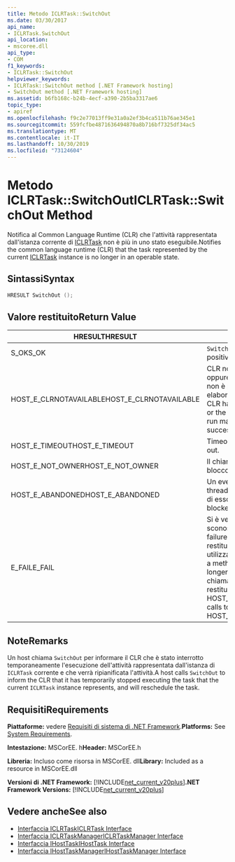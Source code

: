 ```yaml
---
title: Metodo ICLRTask::SwitchOut
ms.date: 03/30/2017
api_name:
- ICLRTask.SwitchOut
api_location:
- mscoree.dll
api_type:
- COM
f1_keywords:
- ICLRTask::SwitchOut
helpviewer_keywords:
- ICLRTask::SwitchOut method [.NET Framework hosting]
- SwitchOut method [.NET Framework hosting]
ms.assetid: b6fb168c-b24b-4ecf-a390-2b5ba3317ae6
topic_type:
- apiref
ms.openlocfilehash: f9c2e77013ff9e31a0a2ef3b4ca511b76ae345e1
ms.sourcegitcommit: 559fcfbe4871636494870a8b716bf7325df34ac5
ms.translationtype: MT
ms.contentlocale: it-IT
ms.lasthandoff: 10/30/2019
ms.locfileid: "73124604"
---
```

# <a name="iclrtaskswitchout-method"></a><span data-ttu-id="22c4c-102">Metodo ICLRTask::SwitchOut</span><span class="sxs-lookup"><span data-stu-id="22c4c-102">ICLRTask::SwitchOut Method</span></span>
<span data-ttu-id="22c4c-103">Notifica al Common Language Runtime (CLR) che l'attività rappresentata dall'istanza corrente di [ICLRTask](../../../../docs/framework/unmanaged-api/hosting/iclrtask-interface.md) non è più in uno stato eseguibile.</span><span class="sxs-lookup"><span data-stu-id="22c4c-103">Notifies the common language runtime (CLR) that the task represented by the current [ICLRTask](../../../../docs/framework/unmanaged-api/hosting/iclrtask-interface.md) instance is no longer in an operable state.</span></span>  
  
## <a name="syntax"></a><span data-ttu-id="22c4c-104">Sintassi</span><span class="sxs-lookup"><span data-stu-id="22c4c-104">Syntax</span></span>  
  
```cpp  
HRESULT SwitchOut ();  
```  
  
## <a name="return-value"></a><span data-ttu-id="22c4c-105">Valore restituito</span><span class="sxs-lookup"><span data-stu-id="22c4c-105">Return Value</span></span>  
  
|<span data-ttu-id="22c4c-106">HRESULT</span><span class="sxs-lookup"><span data-stu-id="22c4c-106">HRESULT</span></span>|<span data-ttu-id="22c4c-107">Descrizione</span><span class="sxs-lookup"><span data-stu-id="22c4c-107">Description</span></span>|  
|-------------|-----------------|  
|<span data-ttu-id="22c4c-108">S_OK</span><span class="sxs-lookup"><span data-stu-id="22c4c-108">S_OK</span></span>|<span data-ttu-id="22c4c-109">`SwitchOut` ha restituito un esito positivo.</span><span class="sxs-lookup"><span data-stu-id="22c4c-109">`SwitchOut` returned successfully.</span></span>|  
|<span data-ttu-id="22c4c-110">HOST_E_CLRNOTAVAILABLE</span><span class="sxs-lookup"><span data-stu-id="22c4c-110">HOST_E_CLRNOTAVAILABLE</span></span>|<span data-ttu-id="22c4c-111">CLR non è stato caricato in un processo oppure CLR si trova in uno stato in cui non è possibile eseguire codice gestito o elaborare la chiamata correttamente.</span><span class="sxs-lookup"><span data-stu-id="22c4c-111">The CLR has not been loaded into a process, or the CLR is in a state in which it cannot run managed code or process the call successfully.</span></span>|  
|<span data-ttu-id="22c4c-112">HOST_E_TIMEOUT</span><span class="sxs-lookup"><span data-stu-id="22c4c-112">HOST_E_TIMEOUT</span></span>|<span data-ttu-id="22c4c-113">Timeout della chiamata.</span><span class="sxs-lookup"><span data-stu-id="22c4c-113">The call timed out.</span></span>|  
|<span data-ttu-id="22c4c-114">HOST_E_NOT_OWNER</span><span class="sxs-lookup"><span data-stu-id="22c4c-114">HOST_E_NOT_OWNER</span></span>|<span data-ttu-id="22c4c-115">Il chiamante non è il proprietario del blocco.</span><span class="sxs-lookup"><span data-stu-id="22c4c-115">The caller does not own the lock.</span></span>|  
|<span data-ttu-id="22c4c-116">HOST_E_ABANDONED</span><span class="sxs-lookup"><span data-stu-id="22c4c-116">HOST_E_ABANDONED</span></span>|<span data-ttu-id="22c4c-117">Un evento è stato annullato mentre un thread bloccato o Fiber era in attesa su di esso.</span><span class="sxs-lookup"><span data-stu-id="22c4c-117">An event was canceled while a blocked thread or fiber was waiting on it.</span></span>|  
|<span data-ttu-id="22c4c-118">E_FAIL</span><span class="sxs-lookup"><span data-stu-id="22c4c-118">E_FAIL</span></span>|<span data-ttu-id="22c4c-119">Si è verificato un errore irreversibile sconosciuto.</span><span class="sxs-lookup"><span data-stu-id="22c4c-119">An unknown catastrophic failure occurred.</span></span> <span data-ttu-id="22c4c-120">Quando un metodo restituisce E_FAIL, CLR non è più utilizzabile all'interno del processo.</span><span class="sxs-lookup"><span data-stu-id="22c4c-120">When a method returns E_FAIL, the CLR is no longer usable within the process.</span></span> <span data-ttu-id="22c4c-121">Le chiamate successive ai metodi di hosting restituiscono HOST_E_CLRNOTAVAILABLE.</span><span class="sxs-lookup"><span data-stu-id="22c4c-121">Subsequent calls to hosting methods return HOST_E_CLRNOTAVAILABLE.</span></span>|  
  
## <a name="remarks"></a><span data-ttu-id="22c4c-122">Note</span><span class="sxs-lookup"><span data-stu-id="22c4c-122">Remarks</span></span>  
 <span data-ttu-id="22c4c-123">Un host chiama `SwitchOut` per informare il CLR che è stato interrotto temporaneamente l'esecuzione dell'attività rappresentata dall'istanza di `ICLRTask` corrente e che verrà ripianificata l'attività.</span><span class="sxs-lookup"><span data-stu-id="22c4c-123">A host calls `SwitchOut` to inform the CLR that it has temporarily stopped executing the task that the current `ICLRTask` instance represents, and will reschedule the task.</span></span>  
  
## <a name="requirements"></a><span data-ttu-id="22c4c-124">Requisiti</span><span class="sxs-lookup"><span data-stu-id="22c4c-124">Requirements</span></span>  
 <span data-ttu-id="22c4c-125">**Piattaforme:** vedere [Requisiti di sistema di .NET Framework](../../../../docs/framework/get-started/system-requirements.md).</span><span class="sxs-lookup"><span data-stu-id="22c4c-125">**Platforms:** See [System Requirements](../../../../docs/framework/get-started/system-requirements.md).</span></span>  
  
 <span data-ttu-id="22c4c-126">**Intestazione:** MSCorEE. h</span><span class="sxs-lookup"><span data-stu-id="22c4c-126">**Header:** MSCorEE.h</span></span>  
  
 <span data-ttu-id="22c4c-127">**Libreria:** Incluso come risorsa in MSCorEE. dll</span><span class="sxs-lookup"><span data-stu-id="22c4c-127">**Library:** Included as a resource in MSCorEE.dll</span></span>  
  
 <span data-ttu-id="22c4c-128">**Versioni di .NET Framework:** [!INCLUDE[net_current_v20plus](../../../../includes/net-current-v20plus-md.md)]</span><span class="sxs-lookup"><span data-stu-id="22c4c-128">**.NET Framework Versions:** [!INCLUDE[net_current_v20plus](../../../../includes/net-current-v20plus-md.md)]</span></span>  
  
## <a name="see-also"></a><span data-ttu-id="22c4c-129">Vedere anche</span><span class="sxs-lookup"><span data-stu-id="22c4c-129">See also</span></span>

- [<span data-ttu-id="22c4c-130">Interfaccia ICLRTask</span><span class="sxs-lookup"><span data-stu-id="22c4c-130">ICLRTask Interface</span></span>](../../../../docs/framework/unmanaged-api/hosting/iclrtask-interface.md)
- [<span data-ttu-id="22c4c-131">Interfaccia ICLRTaskManager</span><span class="sxs-lookup"><span data-stu-id="22c4c-131">ICLRTaskManager Interface</span></span>](../../../../docs/framework/unmanaged-api/hosting/iclrtaskmanager-interface.md)
- [<span data-ttu-id="22c4c-132">Interfaccia IHostTask</span><span class="sxs-lookup"><span data-stu-id="22c4c-132">IHostTask Interface</span></span>](../../../../docs/framework/unmanaged-api/hosting/ihosttask-interface.md)
- [<span data-ttu-id="22c4c-133">Interfaccia IHostTaskManager</span><span class="sxs-lookup"><span data-stu-id="22c4c-133">IHostTaskManager Interface</span></span>](../../../../docs/framework/unmanaged-api/hosting/ihosttaskmanager-interface.md)
